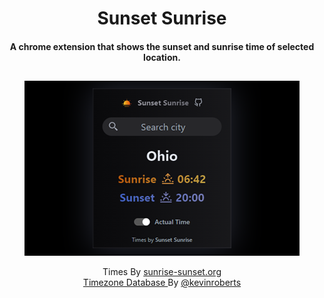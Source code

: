 <h1 align="center"> Sunset Sunrise </h1>

<h4 align="center"> A chrome extension that shows the sunset and sunrise time of selected location.</h4>

<h2 align="center"></h2>
<p align="center" width="100%">
  <img src="./project-assets/small-promo.png" alt="word counter pro logo" />
</p>

<div align="center">
  Times By <a href="https://sunrise-sunset.org/"> sunrise-sunset.org </a>
</div>
<div align="center">
   <a href="https://github.com/kevinroberts/city-timezones"> Timezone Database </a> By <a href="https://github.com/kevinroberts"> @kevinroberts </a>
</div>
